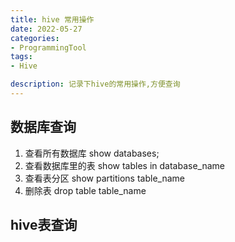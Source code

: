 ```yaml
---
title: hive 常用操作
date: 2022-05-27
categories:
- ProgrammingTool
tags:
- Hive

description: 记录下hive的常用操作,方便查询
---
```



## 数据库查询

1. 查看所有数据库 show databases;
2. 查看数据库里的表 show tables in database_name
3. 查看表分区 show partitions table_name
4. 删除表 drop table table_name

## hive表查询


